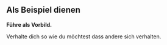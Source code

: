## Als Beispiel dienen

**Führe als Vorbild.**

Verhalte dich so wie du möchtest dass andere sich verhalten.